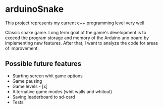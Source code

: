 # arduinoSnake
This project represents my current c++ programming level very well

Classic snake game. Long term goal of the game's development is to exceed the 
program storage and memory of the Arduino uno board by implementing new features. 
After that, I want to analyze the code for areas of improvement.

## Possible future features
- Starting screen whit game options
- Game pausing
- Game levels - [x]
- Alternative game modes (whit walls and whitout)
- Saving leaderboard to sd-card 
- Tests
